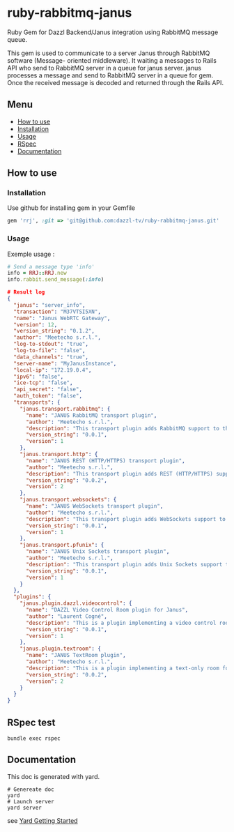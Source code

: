# ruby-rabbitmq-janus
Ruby Gem for Dazzl Backend/Janus integration using RabbitMQ message queue.

This gem is used to communicate to a server Janus through RabbitMQ software (Message-
oriented middleware). It waiting a messages to Rails API who send to RabbitMQ server in a
queue for janus server. janus processes a message and send to RabbitMQ server in a queue
for gem. Once the received message is decoded and returned through the Rails API.

## Menu
* [How to use](#how-to-use)
 * [Installation](#installation)
 * [Usage](#usage)
* [RSpec](#rspec-test)
* [Documentation](#documentation)

## How to use

### Installation

Use github for installing gem in your Gemfile
```ruby
gem 'rrj', :git => 'git@github.com:dazzl-tv/ruby-rabbitmq-janus.git'
```

### Usage

Exemple usage :
```ruby
# Send a message type 'info'
info = RRJ::RRJ.new
info.rabbit.send_message(:info)
```

```json
# Result log
{
  "janus": "server_info",
  "transaction": "M37VTSI5XN",
  "name": "Janus WebRTC Gateway",
  "version": 12,
  "version_string": "0.1.2",
  "author": "Meetecho s.r.l.",
  "log-to-stdout": "true",
  "log-to-file": "false",
  "data_channels": "true",
  "server-name": "MyJanusInstance",
  "local-ip": "172.19.0.4",
  "ipv6": "false",
  "ice-tcp": "false",
  "api_secret": "false",
  "auth_token": "false",
  "transports": {
    "janus.transport.rabbitmq": {
      "name": "JANUS RabbitMQ transport plugin",
      "author": "Meetecho s.r.l.",
      "description": "This transport plugin adds RabbitMQ support to the Janus API via rabbitmq-c.",
      "version_string": "0.0.1",
      "version": 1
    },
    "janus.transport.http": {
      "name": "JANUS REST (HTTP/HTTPS) transport plugin",
      "author": "Meetecho s.r.l.",
      "description": "This transport plugin adds REST (HTTP/HTTPS) support to the Janus API via libmicrohttpd.",
      "version_string": "0.0.2",
      "version": 2
    },
    "janus.transport.websockets": {
      "name": "JANUS WebSockets transport plugin",
      "author": "Meetecho s.r.l.",
      "description": "This transport plugin adds WebSockets support to the Janus API via libwebsockets.",
      "version_string": "0.0.1",
      "version": 1
    },
    "janus.transport.pfunix": {
      "name": "JANUS Unix Sockets transport plugin",
      "author": "Meetecho s.r.l.",
      "description": "This transport plugin adds Unix Sockets support to the Janus API.",
      "version_string": "0.0.1",
      "version": 1
    }
  },
  "plugins": {
    "janus.plugin.dazzl.videocontrol": {
      "name": "DAZZL Video Control Room plugin for Janus",
      "author": "Laurent Cogné",
      "description": "This is a plugin implementing a video control room for Janus, that is an audio/video router.",
      "version_string": "0.0.1",
      "version": 1
    },
    "janus.plugin.textroom": {
      "name": "JANUS TextRoom plugin",
      "author": "Meetecho s.r.l.",
      "description": "This is a plugin implementing a text-only room for Janus, using DataChannels.",
      "version_string": "0.0.2",
      "version": 2
    }
  }
}
```

## RSpec test

```linux
bundle exec rspec
```

## Documentation

This doc is generated with yard.

```
# Genereate doc
yard
# Launch server
yard server
```

see [Yard Getting Started](http://www.rubydoc.info/gems/yard/file/docs/GettingStarted.md)
